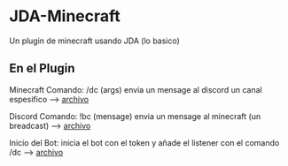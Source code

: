 # JDA-Minecraft
Un plugin de minecraft usando JDA (lo basico)

## En el Plugin
Minecraft Comando: /dc (args) envia un mensage al discord un canal espesifico --> [archivo](https://github.com/LostString/JDA-Minecraft/blob/main/src/main/java/me/lost/main/commands/dcsay.java)

Discord Comando: !bc (mensage) envia un mensage al minecraft (un breadcast) --> [archivo](https://github.com/LostString/JDA-Minecraft/blob/main/src/main/java/me/lost/main/commands/BroadCast.java)

Inicio del Bot: inicia el bot con el token y añade el listener con el comando /dc --> [archivo](https://github.com/LostString/JDA-Minecraft/tree/main/src/main/java/me/lost/main/discord/Discord.java)
